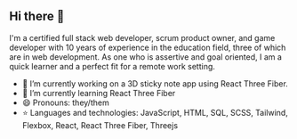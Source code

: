## Hi there 👋

I'm a certified full stack web developer, scrum product owner, and game developer with 10 years of experience in the education field, three of which are in web development. As one who is assertive and goal oriented, I am a quick learner and a perfect fit for a remote work setting.

- 🔭 I’m currently working on a 3D sticky note app using React Three Fiber. 
- 🌱 I’m currently learning React Three Fiber
- 😄 Pronouns: they/them
- ⭐ Languages and technologies: JavaScript, HTML, SQL, SCSS, Tailwind, Flexbox, React, React Three Fiber, Threejs


